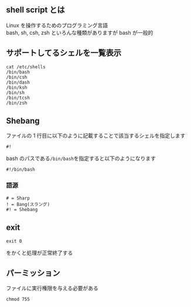 ## shell script とは

Linux を操作するためのプログラミング言語<br>
bash, sh, csh, zsh といろんな種類がありますが bash が一般的

## サポートしてるシェルを一覧表示

```
cat /etc/shells
/bin/bash
/bin/csh
/bin/dash
/bin/ksh
/bin/sh
/bin/tcsh
/bin/zsh
```

## Shebang

ファイルの 1 行目に以下のように記載することで該当するシェルを指定します

```
#!
```

bash のパスである`/bin/bash`を指定すると以下のようになります

```
#!/bin/bash
```

### 語源

```
# = Sharp
! = Bang(スラング)
#! = Shebang
```

## exit

```
exit 0
```

をかくと処理が正常終了する

## パーミッション

ファイルに実行権限を与える必要がある

```
chmod 755
```

